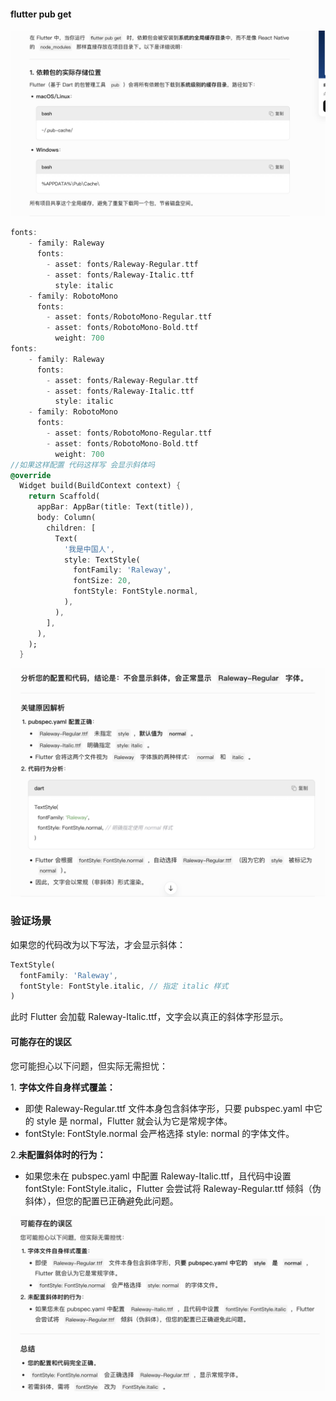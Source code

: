 #### flutter pub get 

![alt text](image-6.png)
```dart
fonts:
    - family: Raleway
      fonts:
        - asset: fonts/Raleway-Regular.ttf
        - asset: fonts/Raleway-Italic.ttf
          style: italic
    - family: RobotoMono
      fonts:
        - asset: fonts/RobotoMono-Regular.ttf
        - asset: fonts/RobotoMono-Bold.ttf
          weight: 700
fonts:
    - family: Raleway
      fonts:
        - asset: fonts/Raleway-Regular.ttf
        - asset: fonts/Raleway-Italic.ttf
          style: italic
    - family: RobotoMono
      fonts:
        - asset: fonts/RobotoMono-Regular.ttf
        - asset: fonts/RobotoMono-Bold.ttf
          weight: 700
//如果这样配置 代码这样写 会显示斜体吗
@override
  Widget build(BuildContext context) {
    return Scaffold(
      appBar: AppBar(title: Text(title)),
      body: Column(
        children: [
          Text(
            '我是中国人',
            style: TextStyle(
              fontFamily: 'Raleway',
              fontSize: 20,
              fontStyle: FontStyle.normal,
            ),
          ),
        ],
      ),
    );
  }
```

![alt text](image-7.png)

### 验证场景
如果您的代码改为以下写法，才会显示斜体：
```dart
TextStyle(
  fontFamily: 'Raleway',
  fontStyle: FontStyle.italic, // 指定 italic 样式
)
```
此时 Flutter 会加载 Raleway-Italic.ttf，文字会以真正的斜体字形显示。

#### 可能存在的误区​​
您可能担心以下问题，但实际无需担忧：

​1. **​字体文件自身样式覆盖​​：**
* 即使 Raleway-Regular.ttf 文件本身包含斜体字形，​​只要 pubspec.yaml 中它的 style 是 normal​​，Flutter 就会认为它是常规字体。
* fontStyle: FontStyle.normal 会严格选择 style: normal 的字体文件。
  
​2.**​未配置斜体时的行为​​：**
* 如果您未在 pubspec.yaml 中配置 Raleway-Italic.ttf，且代码中设置 fontStyle: FontStyle.italic，Flutter 会尝试将 Raleway-Regular.ttf 倾斜（伪斜体），但您的配置已正确避免此问题。

![alt text](image-8.png)